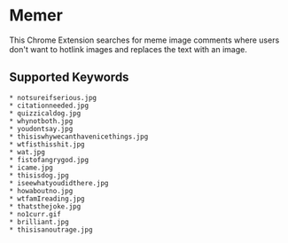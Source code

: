 Memer
============

This Chrome Extension searches for meme image comments where users don't want to hotlink images and replaces the text with an image.

## Supported Keywords
	* notsureifserious.jpg
	* citationneeded.jpg
	* quizzicaldog.jpg
	* whynotboth.jpg
	* youdontsay.jpg
	* thisiswhywecanthavenicethings.jpg
	* wtfisthisshit.jpg
	* wat.jpg
	* fistofangrygod.jpg
	* icame.jpg
	* thisisdog.jpg
	* iseewhatyoudidthere.jpg
	* howaboutno.jpg
	* wtfamIreading.jpg
	* thatsthejoke.jpg
	* no1curr.gif
	* brilliant.jpg
	* thisisanoutrage.jpg